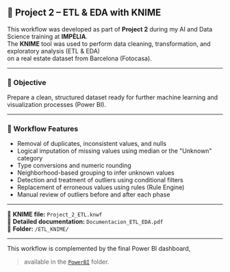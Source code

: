 ## 🧩 Project 2 – ETL & EDA with KNIME

This workflow was developed as part of **Project 2** during my AI and Data Science training at **IMPÈLIA**.  
The **KNIME** tool was used to perform data cleaning, transformation, and exploratory analysis (ETL & EDA)  
on a real estate dataset from Barcelona (Fotocasa).

---

### 🎯 Objective

Prepare a clean, structured dataset ready for further machine learning and visualization processes (Power BI).

---

### 🌸 Workflow Features

- Removal of duplicates, inconsistent values, and nulls  
- Logical imputation of missing values using median or the "Unknown" category  
- Type conversions and numeric rounding  
- Neighborhood-based grouping to infer unknown values  
- Detection and treatment of outliers using conditional filters  
- Replacement of erroneous values using rules (Rule Engine)  
- Manual review of outliers before and after each phase

---

📎 **KNIME file:** `Project_2_ETL.knwf`  
📄 **Detailed documentation:** `Documentacion_ETL_EDA.pdf`  
📂 **Folder:** `/ETL_KNIME/`

---

This workflow is complemented by the final Power BI dashboard,  
> available in the [`PowerBI`](https://github.com/SqueezeU/Portfolio-AI-DS/tree/main/PowerBI) folder.
